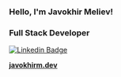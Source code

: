 ### Hello, I'm Javokhir Meliev!

### Full Stack Developer

[![Linkedin Badge](https://img.shields.io/badge/-LinkedIn-blue?style=flat-square&logo=Linkedin&logoColor=white&link=https://www.linkedin.com/in/javokhir-meliev-014a6b198/)](https://www.linkedin.com/in/javokhir-meliev-014a6b198/)


**[javokhirm.dev](https://www.javokhirm1.herokuapp.com/)**
